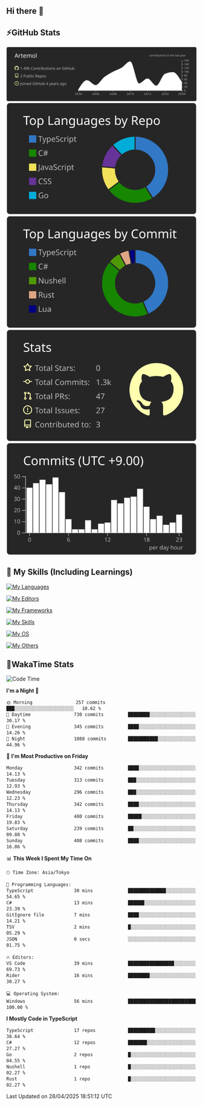## Hi there 👋
<!--
**Artemol/Artemol** is a ✨ _special_ ✨ repository because its `README.md` (this file) appears on your GitHub profile.

Here are some ideas to get you started:

- 🔭 I’m currently working on ...
- 🌱 I’m currently learning ...
- 👯 I’m looking to collaborate on ...
- 🤔 I’m looking for help with ...
- 💬 Ask me about ...
- 📫 How to reach me: ...
- 😄 Pronouns: ...
- ⚡ Fun fact: ...
-->

## ⚡GitHub Stats
[![](https://raw.githubusercontent.com/Artemol/Artemol/main/profile-summary-card-output/apprentice/0-profile-details.svg)](https://github.com/vn7n24fzkq/github-profile-summary-cards)
[![](https://raw.githubusercontent.com/Artemol/Artemol/main/profile-summary-card-output/apprentice/1-repos-per-language.svg)](https://github.com/vn7n24fzkq/github-profile-summary-cards) [![](https://raw.githubusercontent.com/Artemol/Artemol/main/profile-summary-card-output/apprentice/2-most-commit-language.svg)](https://github.com/vn7n24fzkq/github-profile-summary-cards)
[![](https://raw.githubusercontent.com/Artemol/Artemol/main/profile-summary-card-output/apprentice/3-stats.svg)](https://github.com/vn7n24fzkq/github-profile-summary-cards) [![](https://raw.githubusercontent.com/Artemol/Artemol/main/profile-summary-card-output/apprentice/4-productive-time.svg)](https://github.com/vn7n24fzkq/github-profile-summary-cards)

## 🌱 My Skills (Including Learnings)

<!--
### Languages
-->
[![My Languages](https://skillicons.dev/icons?i=ts,py,cs,dotnet,rust,go,c,matlab,css)](https://skillicons.dev)

<!--
### Editors
-->
[![My Editors](https://skillicons.dev/icons?i=vscode,neovim,vim,visualstudio,idea)](https://skillicons.dev)

<!--
### Frameworks
-->
[![My Frameworks](https://skillicons.dev/icons?i=react,nestjs,vite,tailwind,tauri,electron,remix,nextjs,fastapi)](https://skillicons.dev)

<!--
### Tools
-->
[![My Skills](https://skillicons.dev/icons?i=git,nodejs,docker,unity,postman,bun,discord,cloudflare,bash,prometheus,grafana,obsidian)](https://skillicons.dev)

<!--
### OS
-->
[![My OS](https://skillicons.dev/icons?i=windows,ubuntu)](https://skillicons.dev)

<!--
### Others
-->
[![My Others](https://skillicons.dev/icons?i=github,raspberrypi,gcp)](https://skillicons.dev)

## 💬WakaTime Stats
<!--START_SECTION:waka-->
![Code Time](http://img.shields.io/badge/Code%20Time-531%20hrs%2058%20mins-blue)

**I'm a Night 🦉** 

```text
🌞 Morning                257 commits         ███░░░░░░░░░░░░░░░░░░░░░░   10.62 % 
🌆 Daytime                730 commits         ████████░░░░░░░░░░░░░░░░░   30.17 % 
🌃 Evening                345 commits         ████░░░░░░░░░░░░░░░░░░░░░   14.26 % 
🌙 Night                  1088 commits        ███████████░░░░░░░░░░░░░░   44.96 % 
```
📅 **I'm Most Productive on Friday** 

```text
Monday                   342 commits         ████░░░░░░░░░░░░░░░░░░░░░   14.13 % 
Tuesday                  313 commits         ███░░░░░░░░░░░░░░░░░░░░░░   12.93 % 
Wednesday                296 commits         ███░░░░░░░░░░░░░░░░░░░░░░   12.23 % 
Thursday                 342 commits         ████░░░░░░░░░░░░░░░░░░░░░   14.13 % 
Friday                   480 commits         █████░░░░░░░░░░░░░░░░░░░░   19.83 % 
Saturday                 239 commits         ██░░░░░░░░░░░░░░░░░░░░░░░   09.88 % 
Sunday                   408 commits         ████░░░░░░░░░░░░░░░░░░░░░   16.86 % 
```


📊 **This Week I Spent My Time On** 

```text
🕑︎ Time Zone: Asia/Tokyo

💬 Programming Languages: 
TypeScript               30 mins             ██████████████░░░░░░░░░░░   54.65 % 
C#                       13 mins             ██████░░░░░░░░░░░░░░░░░░░   23.39 % 
GitIgnore file           7 mins              ████░░░░░░░░░░░░░░░░░░░░░   14.21 % 
TSV                      2 mins              █░░░░░░░░░░░░░░░░░░░░░░░░   05.29 % 
JSON                     0 secs              ░░░░░░░░░░░░░░░░░░░░░░░░░   01.75 % 

🔥 Editors: 
VS Code                  39 mins             █████████████████░░░░░░░░   69.73 % 
Rider                    16 mins             ████████░░░░░░░░░░░░░░░░░   30.27 % 

💻 Operating System: 
Windows                  56 mins             █████████████████████████   100.00 % 
```

**I Mostly Code in TypeScript** 

```text
TypeScript               17 repos            ██████████░░░░░░░░░░░░░░░   38.64 % 
C#                       12 repos            ███████░░░░░░░░░░░░░░░░░░   27.27 % 
Go                       2 repos             █░░░░░░░░░░░░░░░░░░░░░░░░   04.55 % 
Nushell                  1 repo              █░░░░░░░░░░░░░░░░░░░░░░░░   02.27 % 
Rust                     1 repo              █░░░░░░░░░░░░░░░░░░░░░░░░   02.27 % 
```




 Last Updated on 28/04/2025 18:51:12 UTC
<!--END_SECTION:waka-->
